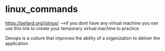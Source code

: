 # linux_commands
https://bellard.org/jslinux/  -->if you dont have any virtual machine you van use this link to create your temporary virtual machine to practice

Devops is a culture that improves the ability of a organization to deliver the application
